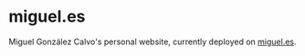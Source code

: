 # miguel.es

Miguel González Calvo's personal website, currently deployed on [miguel.es](https://www.miguel.es).
